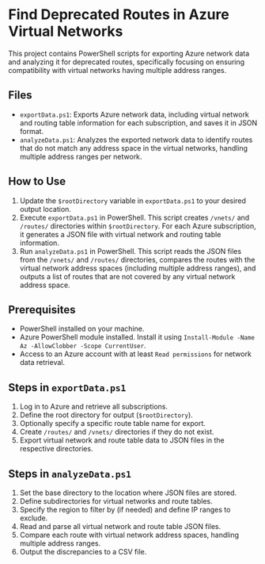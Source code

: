 
# Find Deprecated Routes in Azure Virtual Networks

This project contains PowerShell scripts for exporting Azure network data and analyzing it for deprecated routes, specifically focusing on ensuring compatibility with virtual networks having multiple address ranges.

## Files

- `exportData.ps1`: Exports Azure network data, including virtual network and routing table information for each subscription, and saves it in JSON format.
- `analyzeData.ps1`: Analyzes the exported network data to identify routes that do not match any address space in the virtual networks, handling multiple address ranges per network.

## How to Use

1. Update the `$rootDirectory` variable in `exportData.ps1` to your desired output location.
2. Execute `exportData.ps1` in PowerShell. This script creates `/vnets/` and `/routes/` directories within `$rootDirectory`. For each Azure subscription, it generates a JSON file with virtual network and routing table information.
3. Run `analyzeData.ps1` in PowerShell. This script reads the JSON files from the `/vnets/` and `/routes/` directories, compares the routes with the virtual network address spaces (including multiple address ranges), and outputs a list of routes that are not covered by any virtual network address space.

## Prerequisites

- PowerShell installed on your machine.
- Azure PowerShell module installed. Install it using `Install-Module -Name Az -AllowClobber -Scope CurrentUser`.
- Access to an Azure account with at least `Read permissions` for network data retrieval.

## Steps in `exportData.ps1`

1. Log in to Azure and retrieve all subscriptions.
2. Define the root directory for output (`$rootDirectory`).
3. Optionally specify a specific route table name for export.
4. Create `/routes/` and `/vnets/` directories if they do not exist.
5. Export virtual network and route table data to JSON files in the respective directories.

## Steps in `analyzeData.ps1`

1. Set the base directory to the location where JSON files are stored.
2. Define subdirectories for virtual networks and route tables.
3. Specify the region to filter by (if needed) and define IP ranges to exclude.
4. Read and parse all virtual network and route table JSON files.
5. Compare each route with virtual network address spaces, handling multiple address ranges.
6. Output the discrepancies to a CSV file.
